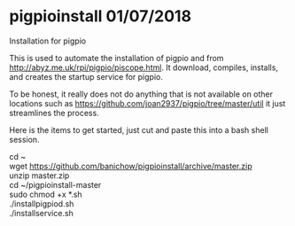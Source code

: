 # pigpioinstall 01/07/2018
Installation for pigpio

This is used to automate the installation of pigpio and from http://abyz.me.uk/rpi/pigpio/piscope.html. 
It download, compiles, installs, and creates the startup service for pigpio.

To be honest, it really does not do anything that is not available on other locations such as https://github.com/joan2937/pigpio/tree/master/util it just streamlines the process.

Here is the items to get started, just cut and paste this into a bash shell session.

cd ~ <br>
wget https://github.com/banichow/pigpioinstall/archive/master.zip<br>
unzip master.zip<br>
cd ~/pigpioinstall-master<br>
sudo chmod +x *.sh<br>
./installpigpiod.sh<br>
./installservice.sh<br>


